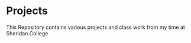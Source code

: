 Projects
========
This Repository contains various projects and class work from my time at Sheridan College
